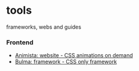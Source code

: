 # tools
frameworks, webs and guides

### Frontend

* [Animista: website - CSS animations on demand](http://animista.net/)
* [Bulma: framework - CSS only framework](https://bulma.io/)
